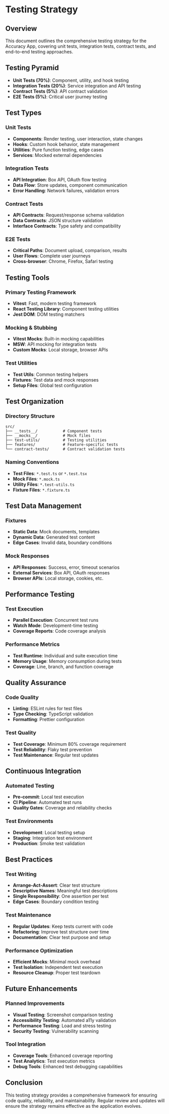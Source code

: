 # Testing Strategy

## Overview
This document outlines the comprehensive testing strategy for the Accuracy App, covering unit tests, integration tests, contract tests, and end-to-end testing approaches.

## Testing Pyramid
- **Unit Tests (70%)**: Component, utility, and hook testing
- **Integration Tests (20%)**: Service integration and API testing  
- **Contract Tests (5%)**: API contract validation
- **E2E Tests (5%)**: Critical user journey testing

## Test Types

### Unit Tests
- **Components**: Render testing, user interaction, state changes
- **Hooks**: Custom hook behavior, state management
- **Utilities**: Pure function testing, edge cases
- **Services**: Mocked external dependencies

### Integration Tests
- **API Integration**: Box API, OAuth flow testing
- **Data Flow**: Store updates, component communication
- **Error Handling**: Network failures, validation errors

### Contract Tests
- **API Contracts**: Request/response schema validation
- **Data Contracts**: JSON structure validation
- **Interface Contracts**: Type safety and compatibility

### E2E Tests
- **Critical Paths**: Document upload, comparison, results
- **User Flows**: Complete user journeys
- **Cross-browser**: Chrome, Firefox, Safari testing

## Testing Tools

### Primary Testing Framework
- **Vitest**: Fast, modern testing framework
- **React Testing Library**: Component testing utilities
- **Jest DOM**: DOM testing matchers

### Mocking & Stubbing
- **Vitest Mocks**: Built-in mocking capabilities
- **MSW**: API mocking for integration tests
- **Custom Mocks**: Local storage, browser APIs

### Test Utilities
- **Test Utils**: Common testing helpers
- **Fixtures**: Test data and mock responses
- **Setup Files**: Global test configuration

## Test Organization

### Directory Structure
```
src/
├── __tests__/           # Component tests
├── __mocks__/           # Mock files
├── test-utils/          # Testing utilities
├── features/            # Feature-specific tests
└── contract-tests/      # Contract validation tests
```

### Naming Conventions
- **Test Files**: `*.test.ts` or `*.test.tsx`
- **Mock Files**: `*.mock.ts`
- **Utility Files**: `*.test-utils.ts`
- **Fixture Files**: `*.fixture.ts`

## Test Data Management

### Fixtures
- **Static Data**: Mock documents, templates
- **Dynamic Data**: Generated test content
- **Edge Cases**: Invalid data, boundary conditions

### Mock Responses
- **API Responses**: Success, error, timeout scenarios
- **External Services**: Box API, OAuth responses
- **Browser APIs**: Local storage, cookies, etc.

## Performance Testing

### Test Execution
- **Parallel Execution**: Concurrent test runs
- **Watch Mode**: Development-time testing
- **Coverage Reports**: Code coverage analysis

### Performance Metrics
- **Test Runtime**: Individual and suite execution time
- **Memory Usage**: Memory consumption during tests
- **Coverage**: Line, branch, and function coverage

## Quality Assurance

### Code Quality
- **Linting**: ESLint rules for test files
- **Type Checking**: TypeScript validation
- **Formatting**: Prettier configuration

### Test Quality
- **Test Coverage**: Minimum 80% coverage requirement
- **Test Reliability**: Flaky test prevention
- **Test Maintenance**: Regular test updates

## Continuous Integration

### Automated Testing
- **Pre-commit**: Local test execution
- **CI Pipeline**: Automated test runs
- **Quality Gates**: Coverage and reliability checks

### Test Environments
- **Development**: Local testing setup
- **Staging**: Integration test environment
- **Production**: Smoke test validation

## Best Practices

### Test Writing
- **Arrange-Act-Assert**: Clear test structure
- **Descriptive Names**: Meaningful test descriptions
- **Single Responsibility**: One assertion per test
- **Edge Cases**: Boundary condition testing

### Test Maintenance
- **Regular Updates**: Keep tests current with code
- **Refactoring**: Improve test structure over time
- **Documentation**: Clear test purpose and setup

### Performance Optimization
- **Efficient Mocks**: Minimal mock overhead
- **Test Isolation**: Independent test execution
- **Resource Cleanup**: Proper test teardown

## Future Enhancements

### Planned Improvements
- **Visual Testing**: Screenshot comparison testing
- **Accessibility Testing**: Automated a11y validation
- **Performance Testing**: Load and stress testing
- **Security Testing**: Vulnerability scanning

### Tool Integration
- **Coverage Tools**: Enhanced coverage reporting
- **Test Analytics**: Test execution metrics
- **Debug Tools**: Enhanced test debugging capabilities

## Conclusion
This testing strategy provides a comprehensive framework for ensuring code quality, reliability, and maintainability. Regular review and updates will ensure the strategy remains effective as the application evolves.
